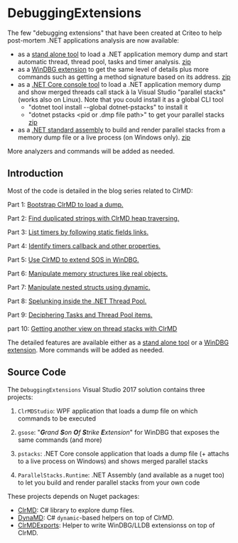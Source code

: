 # DebuggingExtensions
The few "debugging extensions" that have been created at Criteo to help post-mortem .NET applications analysis are now available:

- as a [stand alone tool](./Documentation/ClrMDStudio.md) to load a .NET application memory dump and start automatic thread, thread pool, tasks and timer analysis.
   [zip](./binaries/ClrMDStudio-1.5.2_x64.zip)
- as a [WinDBG extension](./Documentation/gsose.md) to get the same level of details plus more commands such as getting a method signature based on its address.
   [zip](./binaries/gsose-1.6.1_x64.zip)
- as a [.NET Core console tool](./Documentation/pstacks.md) to load a .NET application memory dump and show merged threads call stack à la Visual Studio "parallel stacks" (works also on Linux).
   Note that you could install it as a global CLI tool
   - "dotnet tool install --global dotnet-pstacks" to install it
   - "dotnet pstacks <pid or .dmp file path>" to get your parallel stacks
   [zip](./binaries/pstacks-1.1.zip)
- as a [.NET standard assembly](./Documentation/parallelStacks.Runtime.md) to build and render parallel stacks from a memory dump file or a live process (on Windows only).
   [zip](./binaries/ParallelStacks.Runtime-1.0.zip)

More analyzers and commands will be added as needed.



## Introduction
Most of the code is detailed in the blog series related to ClrMD:

Part 1: [Bootstrap ClrMD to load a dump.](http://labs.criteo.com/2017/02/going-beyond-sos-clrmd-part-1/)

Part 2: [Find duplicated strings with ClrMD heap traversing.](http://labs.criteo.com/2017/03/clrmd-part-2-clrruntime-clrheap-traverse-managed-heap/)

Part 3: [List timers by following static fields links.](http://labs.criteo.com/2017/05/clrmd-part-3-dealing-static-instance-fields-list-timers/)

Part 4: [Identify timers callback and other properties.](http://labs.criteo.com/2017/05/clrmd-part-4-callbacks-called-timers/)

Part 5: [Use ClrMD to extend SOS in WinDBG.](http://labs.criteo.com/2017/06/clrmd-part-5-how-to-use-clrmd-to-extend-sos-in-windbg/)

Part 6: [Manipulate memory structures like real objects.](http://labs.criteo.com/2017/08/clrmd-part-6-manipulate-memory-structures-like-real-objects/)

Part 7: [Manipulate nested structs using dynamic.](http://labs.criteo.com/2017/08/clrmd-part-7-manipulate-nested-structs-using-dynamic/)

Part 8: [Spelunking inside the .NET Thread Pool.](http://labs.criteo.com/2017/11/clrmd-part-8-spelunking-inside-the-net-thread-pool/)

Part 9: [Deciphering Tasks and Thread Pool items.](http://labs.criteo.com/2017/12/clrmd-part-9-deciphering-tasks-thread-pool-items/)

part 10: [Getting another view on thread stacks with ClrMD](https://medium.com/@chnasarre/getting-another-view-on-thread-stacks-with-clrmd-2fd683642a73/)

The detailed features are available either as a [stand alone tool](./Documentation/ClrMDStudio.md) or a [WinDBG extension](./Documentation/gsose.md).
More commands will be added as needed.




## Source Code
The `DebuggingExtensions` Visual Studio 2017 solution contains three projects:

1. `ClrMDStudio`: WPF application that loads a dump file on which commands to be executed 

2. `gsose`: "***G**rand **S**on **O**f **S**trike **E**xtension*" for WinDBG that exposes the same commands (and more)

3. `pstacks`: .NET Core console application that loads a dump file (+ attachs to a live process on Windows) and shows merged parallel stacks

4. `ParallelStacks.Runtime`: .NET Assembly (and available as a nuget too) to let you build and render parallel stacks from your own code


These projects depends on Nuget packages:

- [ClrMD](https://github.com/Microsoft/clrmd): C# library to explore dump files.
- [DynaMD](https://github.com/kevingosse/DynaMD): C# `dynamic`-based helpers on top of ClrMD.
- [ClrMDExports](https://github.com/kevingosse/ClrMDExports): Helper to write WinDBG/LLDB extensionss on top of ClrMD.

